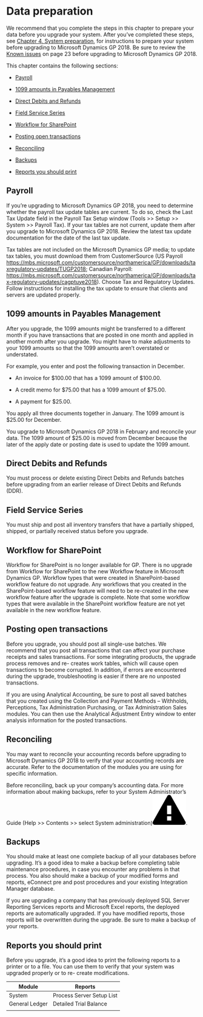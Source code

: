 # Data preparation

<span id="_Toc498615770" class="anchor"></span>

We recommend that you complete the steps in this chapter to prepare your data before you upgrade your system. After you’ve completed these steps, see [Chapter 4, System preparation](#_System_Preparation), for instructions to prepare your system before upgrading to Microsoft Dynamics GP 2018. Be sure to review the [Known issues](#_Known_issues) on page 23 before upgrading to Microsoft Dynamics GP 2018.  

This chapter contains the following sections:

-   [Payroll](#payroll)  

-   [1099 amounts in Payables Management](#amounts-in-payables-management)  

-   [Direct Debits and Refunds](#direct-debits-and-refunds)  

-   [Field Service Series](#field-service-series)  

-   [Workflow for SharePoint](#workflow-for-sharepoint)  

-   [Posting open transactions](#posting-open-transactions)  

-   [Reconciling](#reconciling)  

-   [Backups](#backups)  

-   [Reports you should print](#reports-you-should-print)  

## Payroll

If you’re upgrading to Microsoft Dynamics GP 2018, you need to determine whether the payroll tax update tables are current. To do so, check the Last Tax Update field in the Payroll Tax Setup window (Tools &gt;&gt; Setup &gt;&gt; System &gt;&gt; Payroll Tax). If your tax tables are not current, update them after you upgrade to Microsoft Dynamics GP 2018. Review the latest tax update documentation for the date of the last tax update.

Tax tables are not included on the Microsoft Dynamics GP media; to update tax tables, you must download them from CustomerSource (US Payroll <https://mbs.microsoft.com/customersource/northamerica/GP/downloads/taxregulatory-updates/TUGP2018>; Canadian Payroll: <https://mbs.microsoft.com/customersource/northamerica/GP/downloads/tax-regulatory-updates/cagptuye2018>). Choose Tax and Regulatory Updates. Follow instructions for installing the tax update to ensure that clients and servers are updated properly.

## 1099 amounts in Payables Management

After you upgrade, the 1099 amounts might be transferred to a different month if you have transactions that are posted in one month and applied in another month after you upgrade. You might have to make adjustments to your 1099 amounts so that the 1099 amounts aren’t overstated or understated.

For example, you enter and post the following transaction in December.

-   An invoice for $100.00 that has a 1099 amount of $100.00.

-   A credit memo for $75.00 that has a 1099 amount of $75.00.

-   A payment for $25.00.

You apply all three documents together in January. The 1099 amount is $25.00 for December.

You upgrade to Microsoft Dynamics GP 2018 in February and reconcile your data. The 1099 amount of $25.00 is moved from December because the later of the apply date or posting date is used to update the 1099 amount.

## Direct Debits and Refunds

You must process or delete existing Direct Debits and Refunds batches before upgrading from an earlier release of Direct Debits and Refunds (DDR).

## Field Service Series

You must ship and post all inventory transfers that have a partially shipped, shipped, or partially received status before you upgrade.

## Workflow for SharePoint

Workflow for SharePoint is no longer available for GP. There is no upgrade from Workflow for SharePoint to the new Workflow feature in Microsoft Dynamics GP. Workflow types that were created in SharePoint-based workflow feature do not upgrade. Any workflows that you created in the SharePoint-based workflow feature will need to be re-created in the new workflow feature after the upgrade is complete. Note that some workflow types that were available in the SharePoint workflow feature are not yet available in the new workflow feature.

## Posting open transactions

Before you upgrade, you should post all single-use batches. We recommend that you post all transactions that can affect your purchase receipts and sales transactions. For some integrating products, the upgrade process removes and re- creates work tables, which will cause open transactions to become corrupted. In addition, if errors are encountered during the upgrade, troubleshooting is easier if there are no unposted transactions.

If you are using Analytical Accounting, be sure to post all saved batches that you created using the Collection and Payment Methods – Withholds, Perceptions, Tax Administration Purchasing, or Tax Administration Sales modules. You can then use the Analytical Adjustment Entry window to enter analysis information for the posted transactions.

## Reconciling

You may want to reconcile your accounting records before upgrading to Microsoft Dynamics GP 2018 to verify that your accounting records are accurate. Refer to the documentation of the modules you are using for specific information.

Before reconciling, back up your company’s accounting data. For more information about making backups, refer to your System Administrator’s Guide (Help &gt;&gt; Contents &gt;&gt; select System administration)![Chapter 3 Data Preparation image1](media/Chapter-3-Data-Preparation-image1.png).  

## Backups

You should make at least one complete backup of all your databases before upgrading. It’s a good idea to make a backup before completing table maintenance procedures, in case you encounter any problems in that process. You also should make a backup of your modified forms and reports, eConnect pre and post procedures and your existing Integration Manager database.

If you are upgrading a company that has previously deployed SQL Server Reporting Services reports and Microsoft Excel reports, the deployed reports are automatically upgraded. If you have modified reports, those reports will be overwritten during the upgrade. Be sure to make a backup of your reports.

## Reports you should print

Before you upgrade, it’s a good idea to print the following reports to a printer or to a file. You can use them to verify that your system was upgraded properly or to re- create modifications.

| Module         | Reports                   |
|----------------|---------------------------|
| System         | Process Server Setup List |
| General Ledger | Detailed Trial Balance    |
|                |                           |


